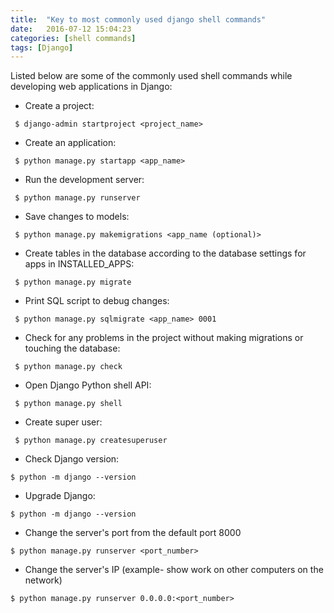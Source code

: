 ```yaml
---
title:  "Key to most commonly used django shell commands"
date:   2016-07-12 15:04:23
categories: [shell commands]
tags: [Django]
---
```


Listed below are some of the commonly used shell commands while developing web applications in Django:

* Create a project:

``` shell
 $ django-admin startproject <project_name> 
```

* Create an application:

``` shell
 $ python manage.py startapp <app_name> 
```

* Run the development server:

``` shell
 $ python manage.py runserver
```

* Save changes to models:

``` shell
 $ python manage.py makemigrations <app_name (optional)> 
```

* Create tables in the database according to the database settings for apps in INSTALLED_APPS:

``` shell
 $ python manage.py migrate
```

* Print SQL script to debug changes:

``` shell
 $ python manage.py sqlmigrate <app_name> 0001
```

* Check for any problems in the project without making migrations or touching the database:

``` shell
 $ python manage.py check
```

* Open Django Python shell API:

``` shell
 $ python manage.py shell
```

* Create super user:

``` shell
 $ python manage.py createsuperuser
```

* Check Django version:

```shell
$ python -m django --version
```

* Upgrade Django:

```shell
$ python -m django --version
```

* Change the server's port from the default port 8000

```shell 
$ python manage.py runserver <port_number>
````

* Change the server's IP (example- show work on other computers on the network)

```shell
$ python manage.py runserver 0.0.0.0:<port_number>
```



